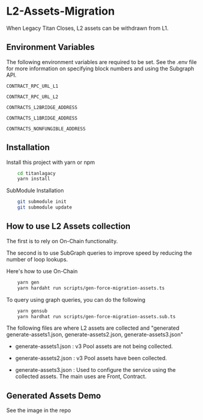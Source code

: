 # L2-Assets-Migration

When Legacy Titan Closes, L2 assets can be withdrawn from L1.

## Environment Variables

The following environment variables are required to be set. See the .env file for more information on specifying block numbers and using the Subgraph API.

`CONTRACT_RPC_URL_L1` 

`CONTRACT_RPC_URL_L2` 

`CONTRACTS_L2BRIDGE_ADDRESS`

`CONTRACTS_L1BRIDGE_ADDRESS`

`CONTRACTS_NONFUNGIBLE_ADDRESS`

## Installation

Install this project with yarn or npm

```bash
    cd titanlagacy
    yarn install 
```
SubModule Installation
```bash
    git submodule init
    git submodule update
```
    
## How to use L2 Assets collection

The first is to rely on On-Chain functionality.

The second is to use SubGraph queries to improve speed by reducing the number of loop lookups.

Here's how to use On-Chain
```bash
    yarn gen
    yarn hardaht run scripts/gen-force-migration-assets.ts
```

To query using graph queries, you can do the following 
```bash
    yarn gensub
    yarn hardhat run scripts/gen-force-migration-assets.sub.ts
```
The following files are where L2 assets are collected and "generated 
generate-assets1.json, generate-assets2.json, generate-assets3.json"

- generate-assets1.json : v3 Pool assets are not being collected. 

- generate-assets2.json : v3 Pool assets have been collected.

- generate-assets3.json : Used to configure the service using the collected assets.  The main uses are Front, Contract. 



## Generated Assets Demo
See the image in the repo


